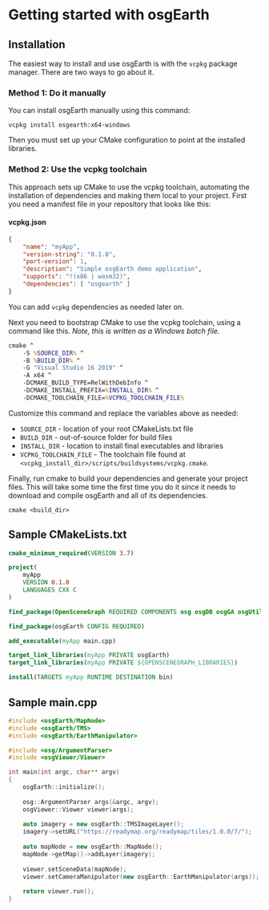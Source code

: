 # Getting started with osgEarth

## Installation
The easiest way to install and use osgEarth is with the `vcpkg` package manager. There are two ways to go about it.

### Method 1: Do it manually
You can install osgEarth manually using this command:
```
vcpkg install osgearth:x64-windows
```
Then you must set up your CMake configuration to point at the installed libraries.

### Method 2: Use the vcpkg toolchain
This approach sets up CMake to use the vcpkg toolchain, automating the installation of dependencies and making them local to your project. First you need a manifest file in your repository that looks like this:
#### vcpkg.json
```json
{
    "name": "myApp",
    "version-string": "0.1.0",
    "port-version": 1,
    "description": "Simple osgEarth demo application",
    "supports": "!(x86 | wasm32)",
    "dependencies": [ "osgearth" ]
}
```
You can add `vcpkg` dependencies as needed later on.

Next you need to bootstrap CMake to use the vcpkg toolchain, using a command like this. *Note, this is written as a Windows batch file.*
```bat
cmake ^
    -S %SOURCE_DIR% ^
    -B %BUILD_DIR% ^
    -G "Visual Studio 16 2019" ^
    -A x64 ^
    -DCMAKE_BUILD_TYPE=RelWithDebInfo ^
    -DCMAKE_INSTALL_PREFIX=%INSTALL_DIR% ^
    -DCMAKE_TOOLCHAIN_FILE=%VCPKG_TOOLCHAIN_FILE%
```
Customize this command and replace the variables above as needed:
* `SOURCE_DIR` - location of your root CMakeLists.txt file
* `BUILD_DIR` - out-of-source folder for build files
* `INSTALL_DIR` - location to install final executables and libraries
* `VCPKG_TOOLCHAIN_FILE` - The toolchain file found at `<vcpkg_install_dir>/scripts/buildsystems/vcpkg.cmake`.

Finally, run cmake to build your dependencies and generate your project files. This will take some time the first time you do it since it needs to download and compile osgEarth and all of its dependencies.
```
cmake <build_dir>
```

## Sample CMakeLists.txt
```cmake
cmake_minimum_required(VERSION 3.7)

project(
    myApp
    VERSION 0.1.0
    LANGUAGES CXX C
)

find_package(OpenSceneGraph REQUIRED COMPONENTS osg osgDB osgGA osgUtil osgViewer)

find_package(osgEarth CONFIG REQUIRED)

add_executable(myApp main.cpp)

target_link_libraries(myApp PRIVATE osgEarth)
target_link_libraries(myApp PRIVATE ${OPENSCENEGRAPH_LIBRARIES})

install(TARGETS myApp RUNTIME DESTINATION bin)
```

## Sample main.cpp
```c++
#include <osgEarth/MapNode>
#include <osgEarth/TMS>
#include <osgEarth/EarthManipulator>

#include <osg/ArgumentParser>
#include <osgViewer/Viewer>

int main(int argc, char** argv)
{
    osgEarth::initialize();
    
    osg::ArgumentParser args(&argc, argv);
    osgViewer::Viewer viewer(args);
    
    auto imagery = new osgEarth::TMSImageLayer();
    imagery->setURL("https://readymap.org/readymap/tiles/1.0.0/7/");
    
    auto mapNode = new osgEarth::MapNode();
    mapNode->getMap()->addLayer(imagery);
    
    viewer.setSceneData(mapNode);
    viewer.setCameraManipulator(new osgEarth::EarthManipulator(args));
    
    return viewer.run();
}
```

